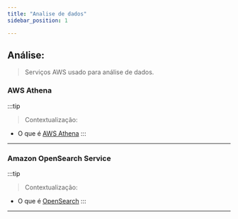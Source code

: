 ```yaml
---
title: "Analise de dados"
sidebar_position: 1

---
```



## Análise:

> Serviços AWS usado para análise de dados.

### AWS Athena

:::tip
> Contextualização:

 - O que é [AWS Athena](https://docs.uniii.com.br/02-cloud-notes/01-aws/03-aws-cloud-architect-professional/02-conteudo.html#aws-athena)
:::


---

### Amazon OpenSearch Service

:::tip
> Contextualização:

 - O que é [OpenSearch](https://docs.uniii.com.br/02-cloud-notes/01-aws/03-aws-cloud-architect-professional/02-conteudo.html#aws-opensearch)
:::

---
